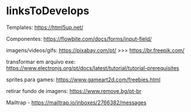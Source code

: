 # linksToDevelops

Templates: https://html5up.net/

Componentes: https://flowbite.com/docs/forms/input-field/

imagens/videos/gifs: https://pixabay.com/pt/ >>> https://br.freepik.com/

transformar em arquivo exe: https://www.electronjs.org/pt/docs/latest/tutorial/tutorial-prerequisites

sprites para games: https://www.gameart2d.com/freebies.html

retirar fundo de imagens: https://www.remove.bg/pt-br

Mailtrap - https://mailtrap.io/inboxes/2766382/messages
